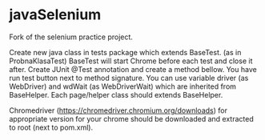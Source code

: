 # javaSelenium
Fork of the selenium practice project.

Create new java class in tests package which extends BaseTest. (as in ProbnaKlasaTest)
BaseTest will start Chrome before each test and close it after.
Create JUnit @Test annotation and create a method bellow.
You have run test button next to method signature.
You can use variable driver (as WebDriver) and wdWait (as WebDriverWait)
which are inherited from BaseHelper.
Each page/helper class should extends BaseHelper.

Chromedriver (https://chromedriver.chromium.org/downloads) for appropriate version 
for your chrome should be downloaded and extracted to root (next to pom.xml).

